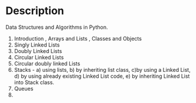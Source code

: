 # Description

Data Structures and Algorithms in Python.
1. Introduction , Arrays and Lists , Classes and Objects
2. Singly Linked Lists
3. Doubly Linked Lists
4. Circular Linked Lists
5. Circular doubly linked Lists
6. Stacks - a) using lists, b) by inheriting list class, c)by using a Linked List, d) by using already existing Linked List code, e) by inheriting Linked List into Stack class.
7. Queues
8. 
